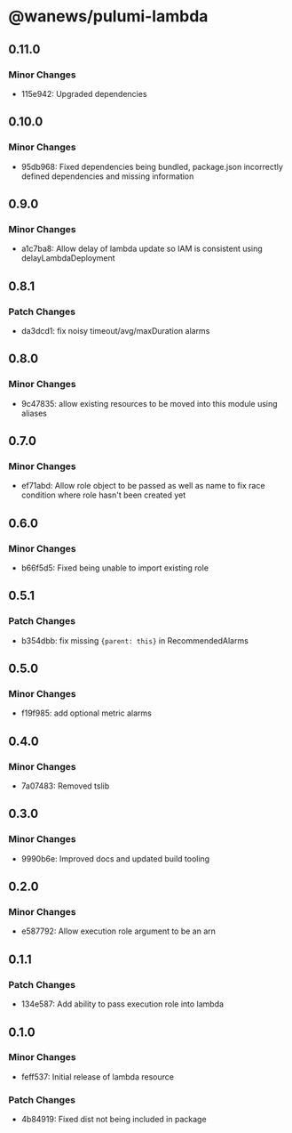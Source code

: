 # @wanews/pulumi-lambda

## 0.11.0

### Minor Changes

- 115e942: Upgraded dependencies

## 0.10.0

### Minor Changes

- 95db968: Fixed dependencies being bundled, package.json incorrectly defined dependencies and missing information

## 0.9.0

### Minor Changes

- a1c7ba8: Allow delay of lambda update so IAM is consistent using delayLambdaDeployment

## 0.8.1

### Patch Changes

- da3dcd1: fix noisy timeout/avg/maxDuration alarms

## 0.8.0

### Minor Changes

- 9c47835: allow existing resources to be moved into this module using aliases

## 0.7.0

### Minor Changes

- ef71abd: Allow role object to be passed as well as name to fix race condition where role hasn't been created yet

## 0.6.0

### Minor Changes

- b66f5d5: Fixed being unable to import existing role

## 0.5.1

### Patch Changes

- b354dbb: fix missing `{parent: this}` in RecommendedAlarms

## 0.5.0

### Minor Changes

- f19f985: add optional metric alarms

## 0.4.0

### Minor Changes

- 7a07483: Removed tslib

## 0.3.0

### Minor Changes

- 9990b6e: Improved docs and updated build tooling

## 0.2.0

### Minor Changes

- e587792: Allow execution role argument to be an arn

## 0.1.1

### Patch Changes

- 134e587: Add ability to pass execution role into lambda

## 0.1.0

### Minor Changes

- feff537: Initial release of lambda resource

### Patch Changes

- 4b84919: Fixed dist not being included in package
